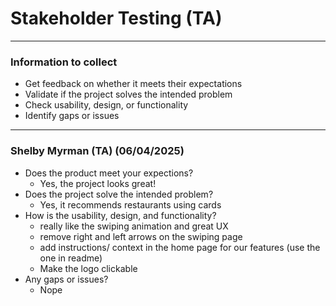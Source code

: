 # Stakeholder Testing (TA)

---
### Information to collect
- Get feedback on whether it meets their expectations
- Validate if the project solves the intended problem
- Check usability, design, or functionality
- Identify gaps or issues
---

### Shelby Myrman (TA) (06/04/2025)
- Does the product meet your expections?
  - Yes, the project looks great!
- Does the project solve the intended problem?
  - Yes, it recommends restaurants using cards
- How is the usability, design, and functionality?
  - really like the swiping animation and great UX
  - remove right and left arrows on the swiping page
  - add instructions/ context in the home page for our features (use the one in readme)
  - Make the logo clickable
- Any gaps or issues?
  - Nope